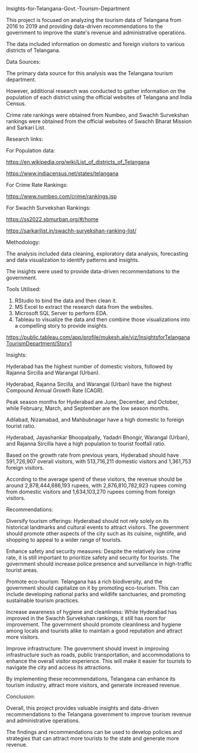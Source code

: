 Insights-for-Telangana-Govt.-Tourism-Department

This project is focused on analyzing the tourism data of Telangana from 2016 to 2019 and providing data-driven recommendations to the government to improve the state's revenue and administrative operations. 

The data included information on domestic and foreign visitors to various districts of Telangana.

Data Sources:

The primary data source for this analysis was the Telangana tourism department. 

However, additional research was conducted to gather information on the population of each district using the official websites of Telangana and India Census. 

Crime rate rankings were obtained from Numbeo, and Swachh Survekshan rankings were obtained from the official websites of Swachh Bharat Mission and Sarkari List.

Research links:

For Population data: 

https://en.wikipedia.org/wiki/List_of_districts_of_Telangana 

https://www.indiacensus.net/states/telangana

For Crime Rate Rankings: 

https://www.numbeo.com/crime/rankings.jsp

For Swachh Survekshan Rankings: 

https://ss2022.sbmurban.org/#/home  

https://sarkarilist.in/swachh-survekshan-ranking-list/


Methodology:

The analysis included data cleaning, exploratory data analysis, forecasting and data visualization to identify patterns and insights. 

The insights were used to provide data-driven recommendations to the government.

Tools Utilised: 

1. RStudio to bind the data and then clean it.
2. MS Excel to extract the research data from the websites.
3. Microsoft SQL Server to perform EDA.
4. Tableau to visualize the data and then combine those visualizations into a compelling story to provide insights. 

https://public.tableau.com/app/profile/mukesh.ale/viz/InsightsforTelanganaTourismDepartment/Story1

Insights:

Hyderabad has the highest number of domestic visitors, followed by Rajanna Sircilla and Warangal (Urban).

Hyderabad, Rajanna Sircilla, and Warangal (Urban) have the highest Compound Annual Growth Rate (CAGR).

Peak season months for Hyderabad are June, December, and October, while February, March, and September are the low season months.

Adilabad, Nizamabad, and Mahbubnagar have a high domestic to foreign tourist ratio.

Hyderabad, Jayashankar Bhoopalpally, Yadadri Bhongir, Warangal (Urban), and Rajanna Sircilla have a high population to tourist footfall ratio.

Based on the growth rate from previous years, Hyderabad should have 591,726,907 overall visitors, with 513,716,211 domestic visitors and 1,361,753 foreign visitors.

According to the average spend of these visitors, the revenue should be around 2,878,444,886,193 rupees, with 2,876,810,782,923 rupees coming from domestic visitors and 1,634,103,270 rupees coming from foreign visitors.

Recommendations:

Diversify tourism offerings: Hyderabad should not rely solely on its historical landmarks and cultural events to attract visitors. The government should promote other aspects of the city such as its cuisine, nightlife, and shopping to appeal to a wider range of tourists.

Enhance safety and security measures: Despite the relatively low crime rate, it is still important to prioritize safety and security for tourists. The government should increase police presence and surveillance in high-traffic tourist areas.

Promote eco-tourism: Telangana has a rich biodiversity, and the government should capitalize on it by promoting eco-tourism. This can include developing national parks and wildlife sanctuaries, and promoting sustainable tourism practices.

Increase awareness of hygiene and cleanliness: While Hyderabad has improved in the Swachh Survekshan rankings, it still has room for improvement. The government should promote cleanliness and hygiene among locals and tourists alike to maintain a good reputation and attract more visitors.

Improve infrastructure: The government should invest in improving infrastructure such as roads, public transportation, and accommodations to enhance the overall visitor experience. This will make it easier for tourists to navigate the city and access its attractions.

By implementing these recommendations, Telangana can enhance its tourism industry, attract more visitors, and generate increased revenue.

Conclusion:

Overall, this project provides valuable insights and data-driven recommendations to the Telangana government to improve tourism revenue and administrative operations. 

The findings and recommendations can be used to develop policies and strategies that can attract more tourists to the state and generate more revenue.
